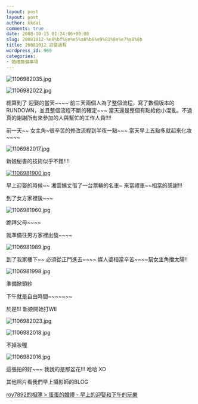 ```yaml
---
layout: post
layout: post
author: kkdai
comments: true
date: 2008-10-15 01:24:06+00:00
slug: 20081012-%e8%bf%8e%e5%a8%b6%e9%81%8e%e7%a8%8b
title: 20081012 迎娶過程
wordpress_id: 969
categories:
- 婚禮籌備事項
---
```


![1106982035.jpg](http://farm4.static.flickr.com/3013/2941343788_6678b2a678.jpg)

![1106982022.jpg](http://farm4.static.flickr.com/3138/2941342900_d6186c34ba.jpg)

總算到了 迎娶的當天~~~~ 前三天兩個人為了整個流程，寫了數個版本的RUNDOWN，並且整個流程不斷的確定~~~ 當天還是整個有點給他小混亂。不過真的謝謝所有來參加的人與幫忙的工作人員!!!!


<!-- more -->
 

前一天~~ 女主角~很辛苦的修改流程到半夜一點~~~ 當天早上五點多就起來化妝~~~~

![1106982017.jpg](http://farm4.static.flickr.com/3236/2941342278_5e4572654c.jpg)

新娘秘書的技術似乎不錯!!!!

[![1106981900.jpg](http://farm4.static.flickr.com/3045/2941340690_52070598d5.jpg)](http://www.flickr.com/photos/27643002@N00/2941340690/)

早上迎娶的時候~~ 湘雲姨丈借了一台票輛的名車~ 來當禮車~~相當的感謝!!!

到了女方家裡後~~~ 

![1106981960.jpg](http://farm4.static.flickr.com/3052/2940486949_4e94f53104.jpg)

跪拜父母~~~~

就準備往男方家裡出發~~~~

![1106981989.jpg](http://farm4.static.flickr.com/3054/2940487237_e2d5091a3c.jpg)

到了我家樓下~~ 必須從正門進去~~~~ 媒人婆相當辛苦~~~~幫女主角擋太陽!!

![1106981998.jpg](http://farm4.static.flickr.com/3179/2940487663_f2f164d086.jpg)

準備掀頭紗

下午就是自由時間~~~~~~~ 

於是!!! 新娘開始打WII

[](http://www.flickr.com/photos/27643002@N00/2941343788/)

![1106982023.jpg](http://farm4.static.flickr.com/3173/2941343462_8f34cbb77f.jpg)

![1106982018.jpg](http://farm4.static.flickr.com/3140/2941342716_446e678e99.jpg)

不掉妝喔

![1106982016.jpg](http://farm4.static.flickr.com/3296/2940488029_5bf2739d6c.jpg)

這張拍的好~~~ 我說的是那盆花!!! 哈哈 XD

其他照片看我們早上攝影師的BLOG

[roy7892的相簿 > 蛋蛋的婚禮 - 早上的迎娶和下午的玩樂](http://www.wretch.cc/album/album.php?id=roy7892&book=117&page=1)
